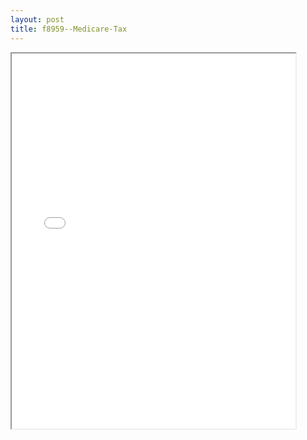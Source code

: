 ```yaml
---
layout: post
title: f8959--Medicare-Tax
---
```


<div class="pdf-container">
<iframe src="/ea//_pdf-2-md/f8959--Medicare-Tax.pdf" height="600" width="90%" allowFullScreen="true"></iframe>
</div>

